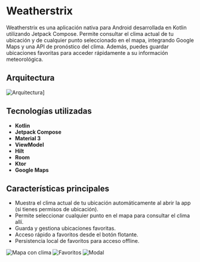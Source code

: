 # Weatherstrix

Weatherstrix es una aplicación nativa para Android desarrollada en Kotlin utilizando Jetpack Compose. Permite consultar el clima actual de tu ubicación y de cualquier punto seleccionado en el mapa, integrando Google Maps y una API de pronóstico del clima. Además, puedes guardar ubicaciones favoritas para acceder rápidamente a su información meteorológica.

## Arquitectura
![Arquitectura](screenshots/Architecture.png)]

## Tecnologías utilizadas
- **Kotlin**
- **Jetpack Compose** 
- **Material 3** 
- **ViewModel** 
- **Hilt** 
- **Room** 
- **Ktor** 
- **Google Maps** 

## Características principales
- Muestra el clima actual de tu ubicación automáticamente al abrir la app (si tienes permisos de ubicación).
- Permite seleccionar cualquier punto en el mapa para consultar el clima allí.
- Guarda y gestiona ubicaciones favoritas.
- Acceso rápido a favoritos desde el botón flotante.
- Persistencia local de favoritos para acceso offline.

![Mapa con clima](screenshots/map.png)
![Favoritos](screenshots/fav.png)
![Modal](screenshots/modal.png)

